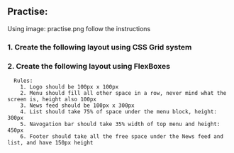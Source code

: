 ## Practise:

Using image: practise.png follow the instructions

### 1. Create the following layout using CSS Grid system
### 2. Create the following layout using FlexBoxes


```
  Rules:
    1. Logo should be 100px x 100px
    2. Menu should fill all other space in a row, never mind what the screen is, height also 100px
    3. News feed should be 100px x 300px
    4. List should take 75% of space under the menu block, height: 300px
    5. Navogation bar should take 35% width of top menu and height: 450px
    6. Footer should take all the free space under the News feed and list, and have 150px height
```
